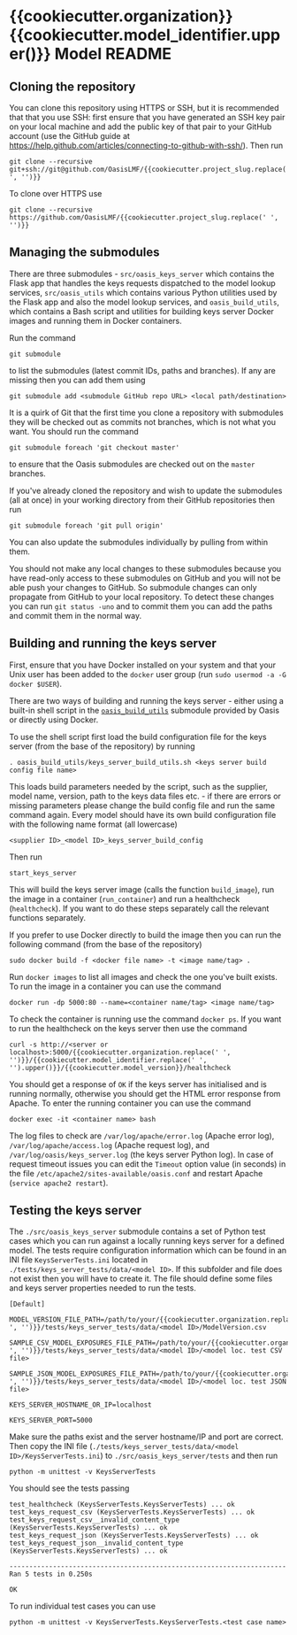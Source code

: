 {{cookiecutter.organization}} {{cookiecutter.model_identifier.upper()}} Model README
====================================================================================

## Cloning the repository

You can clone this repository using HTTPS or SSH, but it is recommended that that you use SSH: first ensure that you have generated an SSH key pair on your local machine and add the public key of that pair to your GitHub account (use the GitHub guide at https://help.github.com/articles/connecting-to-github-with-ssh/). Then run

    git clone --recursive git+ssh://git@github.com/OasisLMF/{{cookiecutter.project_slug.replace(' ', '')}}

To clone over HTTPS use

    git clone --recursive https://github.com/OasisLMF/{{cookiecutter.project_slug.replace(' ', '')}}

## Managing the submodules

There are three submodules - `src/oasis_keys_server` which contains the Flask app that handles the keys requests dispatched to the model lookup services, `src/oasis_utils` which contains various Python utilities used by the Flask app and also the model lookup services, and `oasis_build_utils`, which contains a Bash script and utilities for building keys server Docker images and running them in Docker containers.

Run the command

    git submodule

to list the submodules (latest commit IDs, paths and branches). If any are missing then you can add them using

	git submodule add <submodule GitHub repo URL> <local path/destination>

It is a quirk of Git that the first time you clone a repository with submodules they will be checked out as commits not branches, which is not what you want. You should run the command

    git submodule foreach 'git checkout master'

to ensure that the Oasis submodules are checked out on the `master` branches.

If you've already cloned the repository and wish to update the submodules (all at once) in your working directory from their GitHub repositories then run

    git submodule foreach 'git pull origin'

You can also update the submodules individually by pulling from within them.

You should not make any local changes to these submodules because you have read-only access to these submodules on GitHub and you will not be able push your changes to GitHub. So submodule changes can only propagate from GitHub to your local repository. To detect these changes you can run `git status -uno` and to commit them you can add the paths and commit them in the normal way.

## Building and running the keys server

First, ensure that you have Docker installed on your system and that your Unix user has been added to the `docker` user group (run `sudo usermod -a -G docker $USER`).

There are two ways of building and running the keys server - either using a built-in shell script in the <a href="https://github.com/OasisLMF/oasis_build_utils" target="_blank">`oasis_build_utils`</a> submodule provided by Oasis or directly using Docker.

To use the shell script first load the build configuration file for the keys server (from the base of the repository) by running

    . oasis_build_utils/keys_server_build_utils.sh <keys server build config file name>

This loads build parameters needed by the script, such as the supplier, model name, version, path to the keys data files etc. - if there are errors or missing parameters please change the build config file and run the same command again. Every model should have its own build configuration file with the following name format (all lowercase)

    <supplier ID>_<model ID>_keys_server_build_config

Then run

    start_keys_server

This will build the keys server image (calls the function `build_image`), run the image in a container (`run_container`) and run a healthcheck (`healthcheck`). If you want to do these steps separately call the relevant functions separately.

If you prefer to use Docker directly to build the image then you can run the following command (from the base of the repository)

    sudo docker build -f <docker file name> -t <image name/tag> .

Run `docker images` to list all images and check the one you've built exists. To run the image in a container you can use the command

    docker run -dp 5000:80 --name=<container name/tag> <image name/tag>

To check the container is running use the command `docker ps`. If you want to run the healthcheck on the keys server then use the command

    curl -s http://<server or localhost>:5000/{{cookiecutter.organization.replace(' ', '')}}/{{cookiecutter.model_identifier.replace(' ', '').upper()}}/{{cookiecutter.model_version}}/healthcheck

You should get a response of `OK` if the keys server has initialised and is running normally, otherwise you should get the HTML error response from Apache. To enter the running container you can use the command

    docker exec -it <container name> bash

The log files to check are `/var/log/apache/error.log` (Apache error log), `/var/log/apache/access.log` (Apache request log), and `/var/log/oasis/keys_server.log` (the keys server Python log). In case of request timeout issues you can edit the `Timeout` option value (in seconds) in the file `/etc/apache2/sites-available/oasis.conf` and restart Apache (`service apache2 restart`).

## Testing the keys server

The `./src/oasis_keys_server` submodule contains a set of Python test cases which you can run against a locally running keys server for a defined model. The tests require configuration information which can be found in an INI file `KeysServerTests.ini` located in `./tests/keys_server_tests/data/<model ID>`. If this subfolder and file does not exist then you will have to create it. The file should define some files and keys server properties needed to run the tests.

    [Default]

    MODEL_VERSION_FILE_PATH=/path/to/your/{{cookiecutter.organization.replace(' ', '')}}/tests/keys_server_tests/data/<model ID>/ModelVersion.csv

    SAMPLE_CSV_MODEL_EXPOSURES_FILE_PATH=/path/to/your/{{cookiecutter.organization.replace(' ', '')}}/tests/keys_server_tests/data/<model ID>/<model loc. test CSV file>

    SAMPLE_JSON_MODEL_EXPOSURES_FILE_PATH=/path/to/your/{{cookiecutter.organization.replace(' ', '')}}/tests/keys_server_tests/data/<model ID>/<model loc. test JSON file>

    KEYS_SERVER_HOSTNAME_OR_IP=localhost

    KEYS_SERVER_PORT=5000

Make sure the paths exist and the server hostname/IP and port are correct. Then copy the INI file (`./tests/keys_server_tests/data/<model ID>/KeysServerTests.ini`) to `./src/oasis_keys_server/tests` and then run

    python -m unittest -v KeysServerTests

You should see the tests passing

    test_healthcheck (KeysServerTests.KeysServerTests) ... ok
    test_keys_request_csv (KeysServerTests.KeysServerTests) ... ok
    test_keys_request_csv__invalid_content_type (KeysServerTests.KeysServerTests) ... ok
    test_keys_request_json (KeysServerTests.KeysServerTests) ... ok
    test_keys_request_json__invalid_content_type (KeysServerTests.KeysServerTests) ... ok

    ----------------------------------------------------------------------
    Ran 5 tests in 0.250s

    OK

To run individual test cases you can use

    python -m unittest -v KeysServerTests.KeysServerTests.<test case name>
